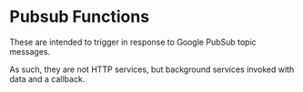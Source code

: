 # Pubsub Functions

These are intended to trigger in response to Google PubSub topic messages.

As such, they are not HTTP services, but background services invoked with data and a callback.